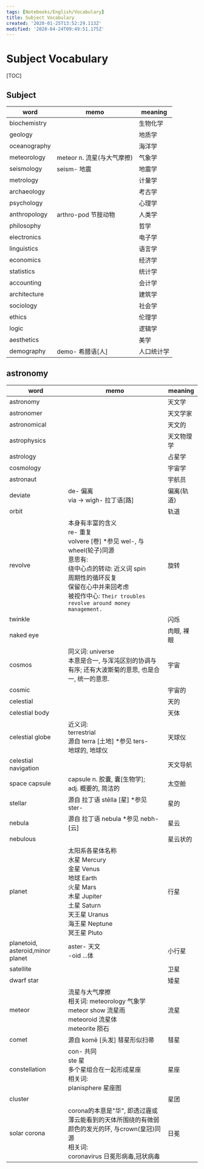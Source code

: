 ```yaml
---
tags: [Notebooks/English/Vocabulary]
title: Subject Vocabulary
created: '2020-01-25T13:52:29.113Z'
modified: '2020-04-24T09:49:51.175Z'
---
```


# Subject Vocabulary 

[TOC]

## Subject

| word         | memo                       | meaning    |
| ------------ | -------------------------- | ---------- |
| biochemistry |                            | 生物化学   |
| geology      |                            | 地质学     |
| oceanography |                            | 海洋学     |
| meteorology  | meteor n. 流星(与大气摩擦) | 气象学     |
| seismology   | seism- 地震                | 地震学     |
| metrology    |                            | 计量学     |
| archaeology  |                            | 考古学     |
| psychology   |                            | 心理学     |
| anthropology | arthro-pod 节肢动物        | 人类学     |
| philosophy   |                            | 哲学       |
| electronics  |                            | 电子学     |
| linguistics  |                            | 语言学     |
| economics    |                            | 经济学     |
| statistics   |                            | 统计学     |
| accounting   |                            | 会计学     |
| architecture |                            | 建筑学     |
| sociology    |                            | 社会学     |
| ethics       |                            | 伦理学     |
| logic        |                            | 逻辑学     |
| aesthetics   |                            | 美学       |
| demography   | demo- 希腊语[人]           | 人口统计学 |



## astronomy

| word                             | memo                                                         | meaning    |
| -------------------------------- | ------------------------------------------------------------ | ---------- |
| astronomy                        |                                                              | 天文学     |
| astronomer                       |                                                              | 天文学家   |
| astronomical                     |                                                              | 天文的     |
| astrophysics                     |                                                              | 天文物理学 |
| astrology                        |                                                              | 占星学     |
| cosmology                        |                                                              | 宇宙学     |
| astronaut                        |                                                              | 宇航员     |
| deviate                          | de- 偏离<br />via -> wigh- 拉丁语[路]                        | 偏离(轨道) |
| orbit                            |                                                              | 轨道       |
| revolve                          | 本身有丰富的含义<br />re- 重复<br />volvere [卷] *参见 wel-, 与wheel(轮子)同源<br />意思有:<br />绕中心点的转动: 近义词 spin<br />周期性的循环反复<br />保留在心中并来回考虑<br />被视作中心: `Their troubles revolve around money management.` | 旋转       |
| twinkle                          |                                                              | 闪烁       |
| naked eye                        |                                                              | 肉眼, 裸眼 |
| cosmos                           | 同义词: universe<br />本意是合一, 与浑沌区别的协调与有序; 还有大波斯菊的意思, 也是合一, 统一的意思. | 宇宙       |
| cosmic                           |                                                              | 宇宙的     |
| celestial                        |                                                              | 天的       |
| celestial body                   |                                                              | 天体       |
| celestial globe                  | 近义词:<br />terrestrial<br />源自 terra [土地] *参见 ters-<br />地球的, 地球仪 | 天球仪     |
| celestial navigation             |                                                              | 天文导航   |
| space capsule                    | capsule n. 胶囊, 囊[生物学]; <br />adj. 概要的, 简洁的       | 太空舱     |
| stellar                          | 源自 拉丁语 stēlla [星] *参见 ster-                          | 星的       |
| nebula                           | 源自 拉丁语 nebula *参见 nebh-[云]                           | 星云       |
| nebulous                         |                                                              | 星云状的   |
| planet                           | 太阳系各星体名称<br />水星 Mercury<br />金星 Venus<br />地球 Earth<br />火星 Mars<br />木星 Jupiter<br />土星 Saturn<br />天王星 Uranus<br />海王星 Neptune<br />冥王星 Pluto | 行星       |
| planetoid, asteroid,minor planet | aster- 天文<br />-oid ...体                                  | 小行星     |
| satellite                        |                                                              | 卫星       |
| dwarf star                       |                                                              | 矮星       |
| meteor                           | 流星与大气摩擦<br />相关词: meteorology 气象学<br />meteor show 流星雨<br />meteoroid 流星体<br />meteorite 陨石 | 流星       |
| comet                            | 源自 komē [头发] 彗星形似扫帚                                | 彗星       |
| constellation                    | con- 共同<br />ste 星<br />多个星组合在一起形成星座<br />相关词:<br />planisphere 星座图 | 星座       |
| cluster                          |                                                              | 星团       |
| solar corona                     | corona的本意是"华", 即透过霾或薄云能看到的天体所围绕的有微弱颜色的发光的环, 与crown(皇冠)同源<br />相关词:<br />coronavirus 日冕形病毒,冠状病毒 | 日冕       |


